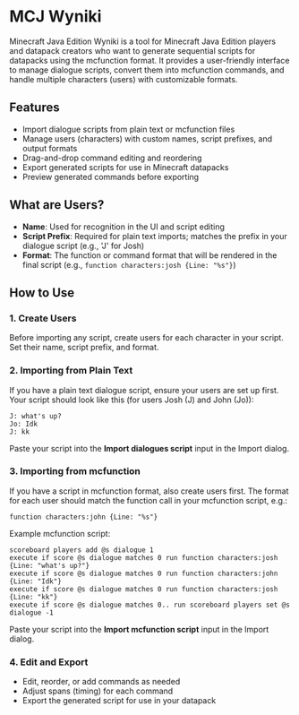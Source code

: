 # MCJ Wyniki

Minecraft Java Edition Wyniki is a tool for Minecraft Java Edition players and datapack creators who want to generate sequential scripts for datapacks using the mcfunction format. It provides a user-friendly interface to manage dialogue scripts, convert them into mcfunction commands, and handle multiple characters (users) with customizable formats.

## Features
- Import dialogue scripts from plain text or mcfunction files
- Manage users (characters) with custom names, script prefixes, and output formats
- Drag-and-drop command editing and reordering
- Export generated scripts for use in Minecraft datapacks
- Preview generated commands before exporting

## What are Users?
- **Name**: Used for recognition in the UI and script editing
- **Script Prefix**: Required for plain text imports; matches the prefix in your dialogue script (e.g., 'J' for Josh)
- **Format**: The function or command format that will be rendered in the final script (e.g., `function characters:josh {Line: "%s"}`)

## How to Use

### 1. Create Users
Before importing any script, create users for each character in your script. Set their name, script prefix, and format.

### 2. Importing from Plain Text
If you have a plain text dialogue script, ensure your users are set up first. Your script should look like this (for users Josh (J) and John (Jo)):

```
J: what's up?
Jo: Idk
J: kk
```
Paste your script into the **Import dialogues script** input in the Import dialog.

### 3. Importing from mcfunction
If you have a script in mcfunction format, also create users first. The format for each user should match the function call in your mcfunction script, e.g.:

```
function characters:john {Line: "%s"}
```
Example mcfunction script:
```
scoreboard players add @s dialogue 1
execute if score @s dialogue matches 0 run function characters:josh {Line: "what's up?"}
execute if score @s dialogue matches 0 run function characters:john {Line: "Idk"}
execute if score @s dialogue matches 0 run function characters:josh {Line: "kk"}
execute if score @s dialogue matches 0.. run scoreboard players set @s dialogue -1
```
Paste your script into the **Import mcfunction script** input in the Import dialog.

### 4. Edit and Export
- Edit, reorder, or add commands as needed
- Adjust spans (timing) for each command
- Export the generated script for use in your datapack

